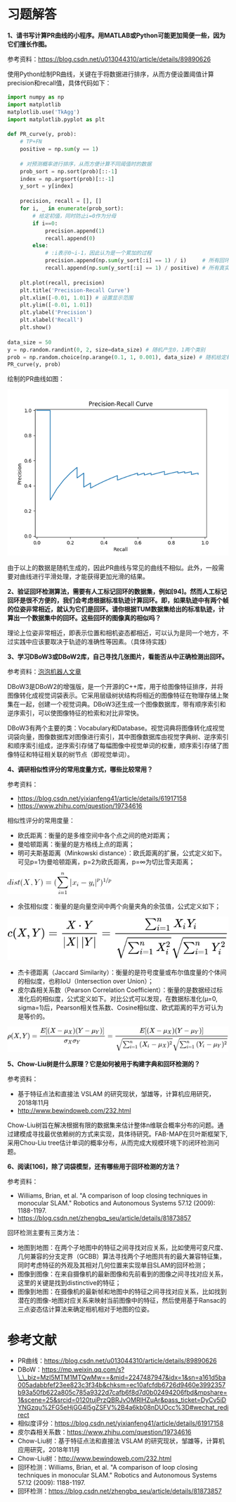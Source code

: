 # 习题解答

**1、请书写计算PR曲线的小程序。用MATLAB或Python可能更加简便一些，因为它们擅长作图。**

参考资料：https://blog.csdn.net/u013044310/article/details/89890626

使用Python绘制PR曲线，关键在于将数据进行排序，从而方便设置阈值计算precision和recall值，具体代码如下：

```python
import numpy as np
import matplotlib
matplotlib.use('TkAgg')
import matplotlib.pyplot as plt

def PR_curve(y, prob):
    # TP+FN
    positive = np.sum(y == 1)
    
    # 对预测概率进行排序，从而方便计算不同阈值时的数据
    prob_sort = np.sort(prob)[::-1]
    index = np.argsort(prob)[::-1]
    y_sort = y[index]

    precision, recall = [], []
    for i, _ in enumerate(prob_sort):
        # 给定初值，同时防止i=0作为分母
        if i==0:
            precision.append(1)
            recall.append(0)
        else:
            # :i表示0~i-1，因此认为是一个累加的过程
            precision.append(np.sum(y_sort[:i] == 1) / i)     # 所有回环中确实是真实回环的概率
            recall.append(np.sum(y_sort[:i] == 1) / positive) # 所有真实回环中被正确检测出来的概率

    plt.plot(recall, precision)
    plt.title('Precision-Recall Curve')
    plt.xlim([-0.01, 1.01]) # 设置显示范围
    plt.ylim([-0.01, 1.01])
    plt.ylabel('Precision')
    plt.xlabel('Recall')
    plt.show()

data_size = 50
y = np.random.randint(0, 2, size=data_size) # 随机产生0，1两个类别
prob = np.random.choice(np.arange(0.1, 1, 0.001), data_size) # 随机给定概率
PR_curve(y, prob)
```

绘制的PR曲线如图：

![](image/pr_curve.png)

由于以上的数据是随机生成的，因此PR曲线与常见的曲线不相似。此外，一般需要对曲线进行平滑处理，才能获得更加光滑的结果。


**2、验证回环检测算法，需要有人工标记回环的数据集，例如[94]。然而人工标记回环是很不方便的，我们会考虑根据标准轨迹计算回环。即，如果轨迹中有两个帧的位姿非常相近，就认为它们是回环。请你根据TUM数据集给出的标准轨迹，计算出一个数据集中的回环。这些回环的图像真的相似吗？**

理论上位姿非常相近，即表示位置和相机姿态都相近，可以认为是同一个地方，不过实践中应该要取决于轨迹的准确性等因素。（具体待实践）


**3、学习DBoW3或DBoW2库，自己寻找几张图片，看能否从中正确检测出回环。**

参考资料：[泡泡机器人文章](https://mp.weixin.qq.com/s?__biz=MzI5MTM1MTQwMw==&mid=2247487947&idx=1&sn=a161d5ba005adabbfef23ee823c3f34b&chksm=ec10afcfdb6726d9460e3992357b93a50fb622a805c785a9322d7cafb6f8d7d0b02494206fbd&mpshare=1&scene=25&srcid=0120tujPrzQBRJvOMRlHZuAr&pass_ticket=DyCv5iDYNGzqu%2FG5eHjGG4I5gZSFV%2B4a6kb08nDUOcc%3D#wechat_redirect)

DBoW3是DBoW2的增强版，是一个开源的C++库，用于给图像特征排序，并将图像转化成视觉词袋表示。它采用层级树状结构将相近的图像特征在物理存储上聚集在一起，创建一个视觉词典。DBoW3还生成一个图像数据库，带有顺序索引和逆序索引，可以使图像特征的检索和对比非常快。

DBoW3有两个主要的类：Vocabulary和Database。视觉词典将图像转化成视觉词袋向量，图像数据库对图像进行索引，其中图像数据库由视觉字典树、逆序索引和顺序索引组成，逆序索引存储了每幅图像中视觉单词的权重，顺序索引存储了图像特征和特征相关联的树节点（即视觉单词）。


**4、调研相似性评分的常用度量方式，哪些比较常用？**

参考资料：

- https://blog.csdn.net/yixianfeng41/article/details/61917158
- https://www.zhihu.com/question/19734616

相似性评分的常用度量：

- 欧氏距离：衡量的是多维空间中各个点之间的绝对距离；
- 曼哈顿距离：衡量的是方格线上点的距离；
- 明可夫斯基距离（Minkowski distance）：欧氏距离的扩展，公式定义如下。可见p=1为曼哈顿距离，p=2为欧氏距离，p=∞为切比雪夫距离；

![](image/Minkowski_distance.png)

- 余弦相似度：衡量的是向量空间中两个向量夹角的余弦值，公式定义如下；

![](image/cosine.svg)

- 杰卡德距离（Jaccard Similarity）：衡量的是符号度量或布尔值度量的个体间的相似度，也称IoU（Intersection over Union）；
- 皮尔森相关系数（Pearson Correlation Coefficient）：衡量的是数据经过标准化后的相似度，公式定义如下。对比公式可以发现，在数据标准化(μ=0, sigma=1)后，Pearson相关性系数、Cosine相似度、欧式距离的平方可认为是等价的。

![](image/pearson.svg)


**5、Chow-Liu树是什么原理？它是如何被用于构建字典和回环检测的？**

参考资料：

- 基于特征点法和直接法 VSLAM 的研究现状，邹雄等，计算机应用研究，2018年11月
- http://www.bewindoweb.com/232.html

Chow-Liu树旨在解决根据有限的数据集来估计整体n维联合概率分布的问题。通过建模成寻找最优依赖树的方式来实现，具体待研究。FAB-MAP在贝叶斯框架下, 采用Chou-Liu tree估计单词的概率分布，从而完成大规模环境下的闭环检测问题。



**6、阅读[106]，除了词袋模型，还有哪些用于回环检测的方法？**

参考资料：

- Williams, Brian, et al. "A comparison of loop closing techniques in monocular SLAM." Robotics and Autonomous Systems 57.12 (2009): 1188-1197.
- https://blog.csdn.net/zhengbq_seu/article/details/81873857

回环检测主要有三类方法：

- 地图到地图：在两个子地图中的特征之间寻找对应关系，比如使用可变尺度、几何兼容的分支定界（GCBB）算法寻找两个子地图共有的最大兼容特征集，同时考虑特征的外观及其相对几何位置来实现单目SLAM的回环检测；
- 图像到图像：在来自摄像机的最新图像和先前看到的图像之间寻找对应关系，这里的关键是找到distinctive的特征；
- 图像到地图：在摄像机的最新帧和地图中的特征之间寻找对应关系，比如找到潜在的图像-地图对应关系来映射当前图像中的特征，然后使用基于Ransac的三点姿态估计算法来确定相机相对于地图的位姿。



# 参考文献

- PR曲线：https://blog.csdn.net/u013044310/article/details/89890626
- DBoW：https://mp.weixin.qq.com/s?\_\_biz=MzI5MTM1MTQwMw==&mid=2247487947&idx=1&sn=a161d5ba005adabbfef23ee823c3f34b&chksm=ec10afcfdb6726d9460e3992357b93a50fb622a805c785a9322d7cafb6f8d7d0b02494206fbd&mpshare=1&scene=25&srcid=0120tujPrzQBRJvOMRlHZuAr&pass_ticket=DyCv5iDYNGzqu%2FG5eHjGG4I5gZSFV%2B4a6kb08nDUOcc%3D#wechat_redirect
- 相似度评分：https://blog.csdn.net/yixianfeng41/article/details/61917158
- 皮尔森相关系数：https://www.zhihu.com/question/19734616
- Chow-Liu树：基于特征点法和直接法 VSLAM 的研究现状，邹雄等，计算机应用研究，2018年11月
- Chow-Liu树：http://www.bewindoweb.com/232.html
- 回环检测：Williams, Brian, et al. "A comparison of loop closing techniques in monocular SLAM." Robotics and Autonomous Systems 57.12 (2009): 1188-1197.
- 回环检测：https://blog.csdn.net/zhengbq_seu/article/details/81873857
